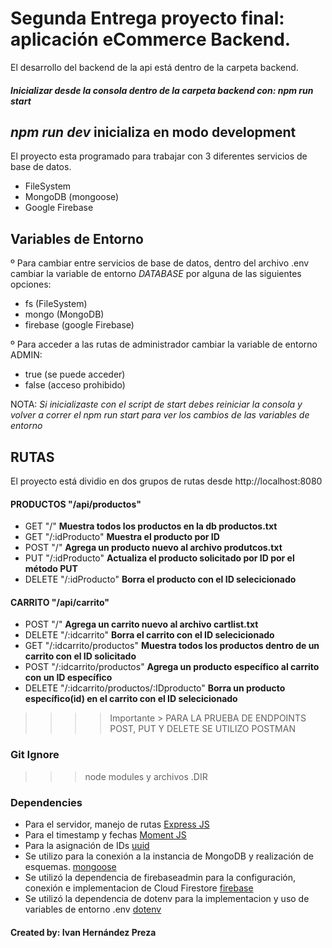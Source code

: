 # Segunda Entrega proyecto final: aplicación eCommerce Backend.

El desarrollo del backend de la api está dentro de la carpeta backend.

##### Inicializar desde la consola dentro de la carpeta backend con: _npm run start_

## _npm run dev_ inicializa en modo development

El proyecto esta programado para trabajar con 3 diferentes servicios de base de datos.

-  FileSystem
-  MongoDB (mongoose)
-  Google Firebase

## Variables de Entorno

º Para cambiar entre servicios de base de datos, dentro del archivo .env cambiar la variable de entorno _DATABASE_ por alguna de las siguientes opciones:

-  fs (FileSystem)
-  mongo (MongoDB)
-  firebase (google Firebase)

º Para acceder a las rutas de administrador cambiar la variable de entorno ADMIN:

-  true (se puede acceder)
-  false (acceso prohibido)

NOTA: _Si inicializaste con el script de start debes reiniciar la consola y volver a correr el npm run start para ver los cambios de las variables de entorno_

## RUTAS

El proyecto está dividio en dos grupos de rutas desde http://localhost:8080

#### PRODUCTOS "/api/productos"

-  GET "/" **Muestra todos los productos en la db productos.txt**
-  GET "/:idProducto" **Muestra el producto por ID**
-  POST "/" **Agrega un producto nuevo al archivo produtcos.txt**
-  PUT "/:idProducto" **Actualiza el producto solicitado por ID por el método PUT**
-  DELETE "/:idProducto" **Borra el producto con el ID selecicionado**

#### CARRITO "/api/carrito"

-  POST "/" **Agrega un carrito nuevo al archivo cartlist.txt**
-  DELETE "/:idcarrito" **Borra el carrito con el ID selecicionado**
-  GET "/:idcarrito/productos" **Muestra todos los productos dentro de un carrito con el ID solicitado**
-  POST "/:idcarrito/productos" **Agrega un producto específico al carrito con un ID específico**
-  DELETE "/:idcarrito/productos/:IDproducto" **Borra un producto específico(id) en el carrito con el ID selecicionado**

> > > > Importante > PARA LA PRUEBA DE ENDPOINTS POST, PUT Y DELETE SE UTILIZO POSTMAN

### Git Ignore

> > > node modules y archivos .DIR

### Dependencies

-  Para el servidor, manejo de rutas [Express JS](https://expressjs.com/es/ "Ver más")
-  Para el timestamp y fechas [Moment JS](https://momentjs.com/ "Ver más")
-  Para la asignación de IDs [uuid](https://www.npmjs.com/package/uuid "Ver más")
-  Se utilizo para la conexión a la instancia de MongoDB y realización de esquemas. [mongoose](https://mongoosejs.com/ "Ver más")
-  Se utilizó la dependencia de firebaseadmin para la configuración, conexión e implementacion de Cloud Firestore [firebase](https://www.npmjs.com/package/firebase-admin "Ver más")
-  Se utilizó la dependencia de dotenv para la implementacion y uso de variables de entorno .env [dotenv](https://www.npmjs.com/package/dotenv "Ver más")

#### Created by: **Ivan Hernández Preza**
